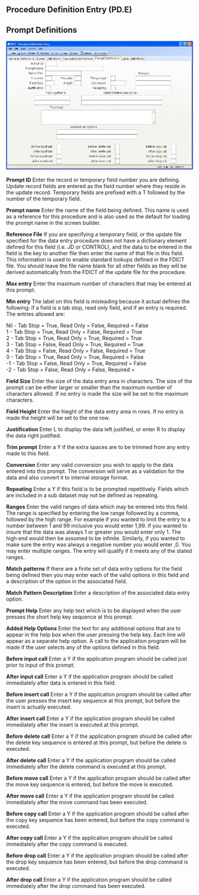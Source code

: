 ##  Procedure Definition Entry (PD.E)

<PageHeader />

##  Prompt Definitions

![](./PD-E-4.jpg)

**Prompt ID** Enter the record or temporary field number you are defining.
Update record fields are entered as the field number where they reside in the
update record. Temporary fields are prefixed with a T followed by the number
of the temporary field.  
  
**Prompt name** Enter the name of the field being defined. This name is used
as a reference for this procedure and is also used as the default for loading
the prompt name in the screen builder.  
  
**Reference File** If you are specifying a temporary field, or the update file
specified for the data entry procedure does not have a dictionary element
defined for this field (i.e. JD or CONTROL), and the data to be entered in the
field is the key to another file then enter the name of that file in this
field. This information is used to enable standard lookups defined in the
FDICT file. You should leave the file name blank for all other fields as they
will be derived automatically from the FDICT of the update file for the
procedure.  
  
**Max entry** Enter the maximum number of characters that may be entered at
this prompt.  
  
**Min entry** The label on this field is misleading because it actual defines
the following: if a field is a tab stop, read only field, and if an entry is
required. The entries allowed are:  
  
Nil - Tab Stop = True, Read Only = False, Required = False  
1 - Tab Stop = True, Read Only = False, Required = True  
2 - Tab Stop = True, Read Only = True, Required = True  
3 - Tab Stop = False, Read Only = True, Required = True  
4 - Tab Stop = False, Read Only = False, Required = True  
0 - Tab Stop = True, Read Only = True, Required = False  
-1 - Tab Stop = False, Read Only = True, Required = False   
-2 - Tab Stop = False, Read Only = False, Required =   
  
**Field Size** Enter the size of the data entry area in characters. The size
of the prompt can be either larger or smaller than the maximum number of
characters allowed. If no entry is made the size will be set to the maximum
characters.  
  
**Field Height** Enter the hieght of the data entry area in rows. If no entry
is made the height will be set to the one row.  
  
**Justification** Enter L to display the data left justified, or enter R to
display the data right justified.  
  
**Trim prompt** Enter a Y if the extra spaces are to be trimmed from any entry
made to this field.  
  
**Conversion** Enter any valid conversion you wish to apply to the data
entered into this prompt. The conversion will serve as a validation for the
data and also convert it to internal storage format.  
  
**Repeating** Enter a Y if this field is to be prompted repetitively. Fields
which are included in a sub dataset may not be defined as repeating.  
  
**Ranges** Enter the valid ranges of data which may be entered into this
field. The range is specified by entering the low range followed by a comma,
followed by the high range. For example if you wanted to limit the entry to a
number between 1 and 99 inclusive you would enter 1,99. If you wanted to
insure that the data was always 1 or greater you would enter only 1. The high
end would then be assumed to be infinite. Similarly, if you wanted to make
sure the entry was always a negative number you would enter ,0. You may enter
multiple ranges. The entry will qualify if it meets any of the stated ranges.  
  
**Match patterns** If there are a finite set of data entry options for the
field being defined then you may enter each of the valid options in this field
and a description of the option in the associated field.  
  
**Match Pattern Description** Enter a description of the associated data entry
option.  
  
**Prompt Help** Enter any help text which is to be displayed when the user
presses the short help key sequence at this prompt.  
  
**Added Help Options** Enter the text for any additional options that are to
appear in the help box when the user pressing the help key. Each line will
appear as a separate help option. A call to the application program will be
made if the user selects any of the options defined in this field.  
  
**Before input call** Enter a Y if the application program should be called
just prior to input of this prompt.  
  
**After input call** Enter a Y if the application program should be called
immediately after data is entered in this field.  
  
**Before insert call** Enter a Y if the application program should be called
after the user presses the insert key sequence at this prompt, but before the
insert is actually executed.  
  
**After insert call** Enter a Y if the application program should be called
immediately after the insert is executed at this prompt.  
  
**Before delete call** Enter a Y if the application program should be called
after the delete key sequence is entered at this prompt, but before the delete
is executed.  
  
**After delete call** Enter a Y if the application program should be called
immediately after the delete command is executed at this prompt.  
  
**Before move call** Enter a Y if the application program should be called
after the move key sequence is entered, but before the move is executed.  
  
**After move call** Enter a Y if the application program should be called
immediately after the move command has been executed.  
  
**Before copy call** Enter a Y if the application program should be called
after the copy key sequence has been entered, but before the copy command is
executed.  
  
**After copy call** Enter a Y if the application program should be called
immediately after the copy command is executed.  
  
**Before drop call** Enter a Y if the application program should be called
after the drop key sequence has been entered, but before the drop command is
executed.  
  
**After drop call** Enter a Y if the application program should be called
immediately after the drop command has been executed.  
  
  
<badge text= "Version 8.10.57" vertical="middle" />

<PageFooter />